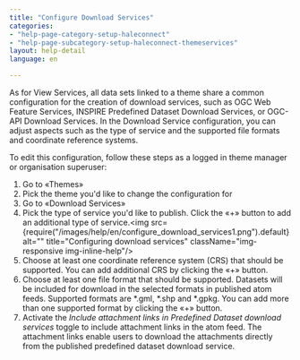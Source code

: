 ```yaml
---
title: "Configure Download Services"
categories:
- "help-page-category-setup-haleconnect"
- "help-page-subcategory-setup-haleconnect-themeservices"
layout: help-detail
language: en

---
```


As for View Services, all data sets linked to a theme share a common configuration for the creation of download services, such as OGC Web Feature Services, INSPIRE Predefined Dataset Download Services, or OGC-API Download Services. In the Download Service configuration, you can adjust aspects such as the type of service and the supported file formats and coordinate reference systems.

To edit this configuration, follow these steps as a logged in theme manager or organisation superuser:

1.	Go to &laquo;Themes&raquo;
1.	Pick the theme you'd like to change the configuration for
1.	Go to &laquo;Download Services&raquo;
1.	Pick the type of service you'd like to publish. Click the &laquo;+&raquo; button to add an additional type of service.<img src={require("/images/help/en/configure_download_services1.png").default} alt="" title="Configuring download services" className="img-responsive img-inline-help"/>
1.	Choose at least one coordinate reference system (CRS) that should be supported. You can add additional CRS by clicking the &laquo;+&raquo; button.
1.	Choose at least one file format that should be supported. Datasets will be included for download in the selected formats in published atom feeds. Supported formats are \*.gml, \*.shp and \*.gpkg. You can add more than one supported format by clicking the &laquo;+&raquo; button.
1.  Activate the *Include attachment links in Predefined Dataset download services* toggle to include attachment links in the atom feed. The attachment links enable users to download the attachments directly from the published predefined dataset download service.
